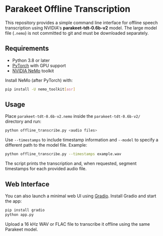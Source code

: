 # Parakeet Offline Transcription

This repository provides a simple command line interface for offline speech transcription using NVIDIA's **parakeet-tdt-0.6b-v2** model. The large model file (`.nemo`) is not committed to git and must be downloaded separately.

## Requirements

- Python 3.8 or later
- [PyTorch](https://pytorch.org/) with GPU support
- [NVIDIA NeMo](https://github.com/NVIDIA/NeMo) toolkit

Install NeMo (after PyTorch) with:

```bash
pip install -U nemo_toolkit[asr]
```

## Usage

Place `parakeet-tdt-0.6b-v2.nemo` inside the `parakeet-tdt-0.6b-v2/` directory and run:

```bash
python offline_transcribe.py <audio files>
```

Use `--timestamps` to include timestamp information and `--model` to specify a different path to the model file. Example:

```bash
python offline_transcribe.py --timestamps example.wav
```

The script prints the transcription and, when requested, segment timestamps for each provided audio file.

## Web Interface

You can also launch a minimal web UI using [Gradio](https://gradio.app/). Install
Gradio and start the app:

```bash
pip install gradio
python app.py
```

Upload a 16&nbsp;kHz WAV or FLAC file to transcribe it offline using the same Parakeet model.
